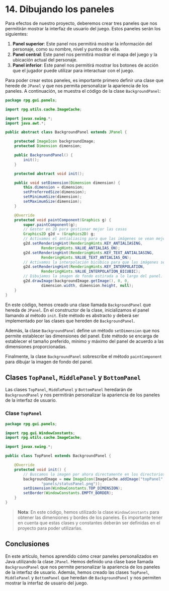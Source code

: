# 14. Dibujando los paneles

Para efectos de nuestro proyecto, deberemos crear tres paneles que nos permitirán mostrar la interfaz de usuario del
juego. Estos paneles serán los siguientes:

1. **Panel superior**: Este panel nos permitirá mostrar la información del personaje, como su nombre, nivel y puntos de
   vida.
2. **Panel central**: Este panel nos permitirá mostrar el mapa del juego y la ubicación actual del personaje.
3. **Panel inferior**: Este panel nos permitirá mostrar los botones de acción que el jugador puede utilizar para
   interactuar con el juego.

Para poder crear estos paneles, es importante primero definir una clase que herede de `JPanel` y que nos permita
personalizar la apariencia de los paneles. A continuación, se muestra el código de la clase `BackgroundPanel`:

```java
package rpg.gui.panels;

import rpg.utils.cache.ImageCache;

import javax.swing.*;
import java.awt.*;

public abstract class BackgroundPanel extends JPanel {

    protected ImageIcon backgroundImage;
    protected Dimension dimension;

    public BackgroundPanel() {
        init();
    }

    protected abstract void init();

    public void setDimension(Dimension dimension) {
        this.dimension = dimension;
        setPreferredSize(dimension);
        setMinimumSize(dimension);
        setMaximumSize(dimension);
    }

    @Override
    protected void paintComponent(Graphics g) {
        super.paintComponent(g);
        // Gestor en 2D para gestionar mejor las cosas
        Graphics2D g2d = (Graphics2D) g;
        // Activamos el antialiasing para que las imágenes se vean mejor
        g2d.setRenderingHint(RenderingHints.KEY_ANTIALIASING,
                RenderingHints.VALUE_ANTIALIAS_ON);
        g2d.setRenderingHint(RenderingHints.KEY_TEXT_ANTIALIASING,
                RenderingHints.VALUE_TEXT_ANTIALIAS_ON);
        // Activamos la interpolación bicúbica para que las imágenes se vean mejor
        g2d.setRenderingHint(RenderingHints.KEY_INTERPOLATION,
                RenderingHints.VALUE_INTERPOLATION_BICUBIC);
        // Dibujamos la imagen de fondo estirada a lo largo del panel.
        g2d.drawImage(backgroundImage.getImage(), 0, 0,
                dimension.width, dimension.height, null);
    }
}
```

En este código, hemos creado una clase llamada `BackgroundPanel` que hereda de `JPanel`. En el constructor de la clase,
inicializamos el panel llamando al método `init`. Este método es abstracto y deberá ser implementado por las clases que
hereden de `BackgroundPanel`.

Además, la clase `BackgroundPanel` define un método `setDimension` que nos permite establecer las dimensiones del panel.
Este método se encarga de establecer el tamaño preferido, mínimo y máximo del panel de acuerdo a las dimensiones
proporcionadas.

Finalmente, la clase `BackgroundPanel` sobrescribe el método `paintComponent` para dibujar la imagen de fondo del panel.

## Clases `TopPanel`, `MiddlePanel` y `BottomPanel`

Las clases `TopPanel`, `MiddlePanel` y `BottomPanel` heredarán de `BackgroundPanel` y nos permitirán personalizar la
apariencia de los paneles de la interfaz de usuario.

### Clase `TopPanel`

```java
package rpg.gui.panels;

import rpg.gui.WindowConstants;
import rpg.utils.cache.ImageCache;

import javax.swing.*;

public class TopPanel extends BackgroundPanel {

    @Override
    protected void init() {
        // Buscamos la imagen por ahora directamente en los directorios
        backgroundImage = new ImageIcon(ImageCache.addImage("topPanel",
                "panels/statusPanel.png"));
        setDimension(WindowConstants.TOP_DIMENSION);
        setBorder(WindowConstants.EMPTY_BORDER);
    }
}
```

> **Nota**: En este código, hemos utilizado la clase `WindowConstants` para obtener las dimensiones y bordes de los
> paneles. Es importante tener en cuenta que estas clases y constantes deberán ser definidas en el proyecto para poder
> utilizarlas.

## Conclusiones

En este artículo, hemos aprendido cómo crear paneles personalizados en Java utilizando la clase `JPanel`. Hemos
definido una clase base llamada `BackgroundPanel` que nos permite personalizar la apariencia de los paneles de la
interfaz de usuario. Además, hemos creado las clases `TopPanel`, `MiddlePanel` y `BottomPanel` que heredan de
`BackgroundPanel` y nos permiten mostrar la interfaz de usuario del juego.